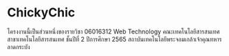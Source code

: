 # ChickyChic
โครงงานนี้เป็นส่วนหนึ่งของรายวิชา 06016312 Web Technology คณะเทคโนโลยีสารสนเทศ สาขาเทคโนโลยีสารสนเทศ ชั้นปีที่ 2 ปีการศึกษา 2565 สถาบันเทคโนโลยีพระจอมเกล้าเจ้าคุณทหารลาดกระบัง
